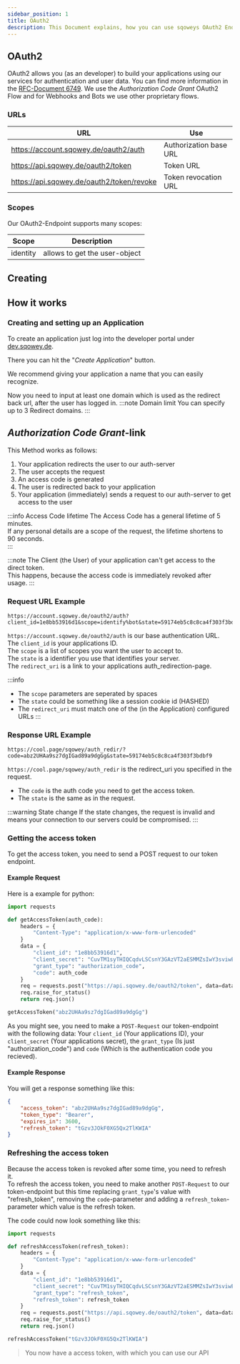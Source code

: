 ```yaml
---
sidebar_position: 1
title: OAuth2
description: This Document explains, how you can use sqoweys OAuth2 Endpoints.
---
```


## OAuth2
OAuth2 allows you (as an developer) to build your applications using our services for authentication and user data. You can find more information in the [RFC-Document 6749](https://www.rfc-editor.org/rfc/rfc6749). We use the *Authorization Code Grant* OAuth2 Flow and for Webhooks and Bots we use other proprietary flows.

### URLs
URL | Use
--- | ---
https://account.sqowey.de/oauth2/auth | Authorization base URL
https://api.sqowey.de/oauth2/token | Token URL
https://api.sqowey.de/oauth2/token/revoke | Token revocation URL

### Scopes
Our OAuth2-Endpoint supports many scopes:

Scope | Description
--- | ---
identity | allows to get the user-object


## Creating 

## How it works

### Creating and setting up an Application
To create an application just log into the developer portal under [dev.sqowey.de](https://dev.sqowey.de).

There you can hit the "*Create Application*" button.

We recommend giving your application a name that you can easily recognize.  

Now you need to input at least one domain which is used as the redirect back url, after the user has logged in.
:::note Domain limit
You can specify up to 3 Redirect domains.
:::

## *Authorization Code Grant*-link

This Method works as follows:
1. Your application redirects the user to our auth-server
2. The user accepts the request
3. An access code is generated
4. The user is redirected back to your application
5. Your application (immediately) sends a request to our auth-server to get access to the user

:::info Access Code lifetime
The Access Code has a general lifetime of 5 minutes.  
If any personal details are a scope of the request, the lifetime shortens to 90 seconds.  
:::

:::note
The Client (the User) of your application can't get access to the direct token.  
This happens, because the access code is immediately revoked after usage.
:::

### Request URL Example
```url
https://account.sqowey.de/oauth2/auth?client_id=1e8bb53916d1&scope=identify%bot&state=59174eb5c8c8ca4f303f3bdbf9&redirect_uri=https://cool.page/sqowey/auth_redir/&response_type=code
```
`https://account.sqowey.de/oauth2/auth` is our base authentication URL.  
The `client_id` is your applications ID.  
The `scope` is a list of scopes you want the user to accept to.  
The `state` is a identifier you use that identifies your server.  
The `redirect_uri` is a link to your applications auth_redirection-page.   

:::info
- The `scope` parameters are seperated by spaces
- The `state` could be something like a session cookie id (HASHED)
- The `redirect_uri` must match one of the (in the Application) configured URLs
:::

### Response URL Example
```url
https://cool.page/sqowey/auth_redir/?code=abz2UHAa9sz7dgIGad89a9dgGg&state=59174eb5c8c8ca4f303f3bdbf9
```
`https://cool.page/sqowey/auth_redir` is the redirect_uri you specified in the request.
- The `code` is the auth code you need to get the access token.
- The `state` is the same as in the request.

:::warning State change
If the state changes, the request is invalid and means your connection to our servers could be compromised.
:::

### Getting the access token
To get the access token, you need to send a POST request to our token endpoint.

#### Example Request  

Here is a example for python:
```python
import requests

def getAccessToken(auth_code):
    headers = {
        "Content-Type": "application/x-www-form-urlencoded"
    }
    data = {
        "client_id": "1e8bb53916d1",
        "client_secret": "CuvTM1syTHIQCqdvLSCsnY3GAzVT2aESMMZsIwY3sviwEJTZTdjcttr2ppsUilsU",
        "grant_type": "authorization_code",
        "code": auth_code
    }
    req = requests.post("https://api.sqowey.de/oauth2/token", data=data, headers=headers)
    req.raise_for_status()
    return req.json()

getAccessToken("abz2UHAa9sz7dgIGad89a9dgGg")
```
As you might see, you need to make a `POST-Request` our token-endpoint with the following data: Your `client_id` (Your applications ID), your `client_secret` (Your applications secret), the `grant_type` (Is just "authorization_code") and `code` (Which is the authentication code you recieved).

#### Example Response

You will get a response something like this: 
```json 
{
    "access_token": "abz2UHAa9sz7dgIGad89a9dgGg",
    "token_type": "Bearer",
    "expires_in": 3600,
    "refresh_token": "tGzv3JOkF0XG5Qx2TlKWIA"
}
```

### Refreshing the access token
Because the access token is revoked after some time, you need to refresh it.  
To refresh the access token, you need to make another `POST-Request` to our token-endpoint but this time replacing `grant_type`'s value with "refresh_token", removing the `code`-parameter and adding a `refresh_token`-parameter which value is the refresh token.  

The code could now look something like this:
```python
import requests

def refreshAccessToken(refresh_token):
    headers = {
        "Content-Type": "application/x-www-form-urlencoded"
    }
    data = {
        "client_id": "1e8bb53916d1",
        "client_secret": "CuvTM1syTHIQCqdvLSCsnY3GAzVT2aESMMZsIwY3sviwEJTZTdjcttr2ppsUilsU",
        "grant_type": "refresh_token",
        "refresh_token": refresh_token
    }
    req = requests.post("https://api.sqowey.de/oauth2/token", data=data, headers=headers)
    req.raise_for_status()
    return req.json()

refreshAccessToken("tGzv3JOkF0XG5Qx2TlKWIA")
```


> You now have a access token, with which you can use our API